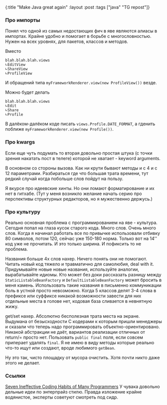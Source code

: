 {:title "Make Java great again"
 :layout :post
 :tags  ["java" "TG repost"]}

### Про импорты

Понял что одной из самых недостающих фич в яве являются алиасы в импортах. Крайне удобно и помогает в борьбе с многословностью. Нужен на всех уровнях, для пакетов, классов и методов. 

Вместо

```
blah.blah.blah.views
∟EditView
∟ShareView
∟ProfileView
```

И обращений типа `myFrameworkRenderer.view(new ProfileView())` везде.

Можно будет делать

```
blah.blah.blah.views
∟Edit
∟Share
∟Profile
```

В далёком-далёком коде писать `views.Profile.DATE_FORMAT`, а гденить поближе `myFrameworkRenderer.view(new Profile())`.

### Про kwargs

Если еще чуть подумать то вторая довольно простая штука (с точки зрения накатать пост в телеге) которой не хватает - keyword arguments.

В основном со стороны вызова. Как ни крути бывают методы и с 4 и с 12 параметрами. Разбираться где что большая трата времени, тут редкий случай когда побольше слов пойдут на пользу.

Я вкурсе про идеевские хинты. Но они ломают форматирование и их нет в гитхабе. (Тут у меня возникло желание начать серию про перспективы структурных редакторов, но я мужественно держусь.)

### Про культуру

Реально основная проблема с программированием на яве - культура. Сегодня попал на глаза кусок старого кода. Много слов. Очень много слов. Когда я начинал работать все по привычке использовали отбивку 80 символов, потом 120, сейчас уже 150-180 норма. Только вот на 14'' код уже не прочитать. И это только ширина. И пофиксить то не проблема.

Названия больше 4х слов нахер. Ничего понять они не помогают. Читать новый код тяжело и травматично для самолюбия, deal with it. Придумывайте новые новые названия, используйте аналогии, вырабатывайте идиомы. Кто может без доки рассказать разницу между `StaticListableBeanFactory` и `DefaultListableBeanFactory` может бросить в меня камень. Использовать такие названия в письменно коммуникации боль в устной просто невозможно. Когда 5 классов делят 3-4 слова в префиксе или суффиксе никакой возможности завести для них отдельные места в голове нет, кодовая база сливается в невнятную жижу.

get/set нахер. Абсолютно бесполезная трата места на экране. Выдумана от безысходности С кодерами к которым пришли менеджеры и сказали что теперь надо программировать объектно-ориентировано. Никакой абстракции не даёт, вариантов реализации отличных от return/= просто нет. Пользовать `public final` поля, если совсем приперает удалять `final`. Я не имею в виду методы которые реально что-то ищут или создают, вроде любимого `getBean`.

Ну это так, чисто площадку от мусора очистить. Хотя почти никто даже этого не делает.

### Ссылки

[Seven Ineffective Coding Habits of Many Programmers](https://www.youtube.com/watch?v=ZsHMHukIlJY) У чувака довольно дельные идеи по энтерпрайз стилю. Правда изложение крайне водянистое, эксперты советуют смотреть под сидр.
